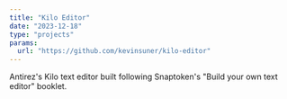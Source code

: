 ```yaml
---
title: "Kilo Editor"
date: "2023-12-18"
type: "projects"
params:
  url: "https://github.com/kevinsuner/kilo-editor"
---
```


Antirez's Kilo text editor built following Snaptoken's "Build your own text editor"
booklet.
